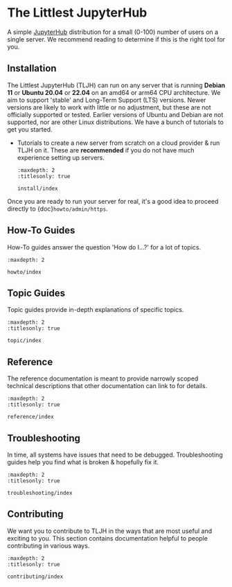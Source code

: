 # The Littlest JupyterHub

A simple [JupyterHub](https://github.com/jupyterhub/jupyterhub) distribution for
a small (0-100) number of users on a single server. We recommend reading
[](/topic/whentouse) to determine if this is the right tool for you.

## Installation

The Littlest JupyterHub (TLJH) can run on any server that is running **Debian 11** or **Ubuntu 20.04** or **22.04** on an amd64 or arm64 CPU architecture.
We aim to support 'stable' and Long-Term Support (LTS) versions.
Newer versions are likely to work with little or no adjustment, but these are not officially supported or tested.
Earlier versions of Ubuntu and Debian are not supported, nor are other Linux distributions.
We have a bunch of tutorials to get you started.

- Tutorials to create a new server from scratch on a cloud provider & run TLJH
  on it. These are **recommended** if you do not have much experience setting up
  servers.

  ```{toctree}
  :maxdepth: 2
  :titlesonly: true

  install/index
  ```

Once you are ready to run your server for real,
it's a good idea to proceed directly to {doc}`howto/admin/https`.

## How-To Guides

How-To guides answer the question 'How do I...?' for a lot of topics.

```{toctree}
:maxdepth: 2

howto/index
```

## Topic Guides

Topic guides provide in-depth explanations of specific topics.

```{toctree}
:maxdepth: 2
:titlesonly: true

topic/index
```

## Reference

The reference documentation is meant to provide narrowly scoped technical
descriptions that other documentation can link to for details.

```{toctree}
:maxdepth: 2
:titlesonly: true

reference/index
```

## Troubleshooting

In time, all systems have issues that need to be debugged. Troubleshooting
guides help you find what is broken & hopefully fix it.

```{toctree}
:maxdepth: 2
:titlesonly: true

troubleshooting/index
```

## Contributing

We want you to contribute to TLJH in the ways that are most useful
and exciting to you. This section contains documentation helpful
to people contributing in various ways.

```{toctree}
:maxdepth: 2
:titlesonly: true

contributing/index
```
